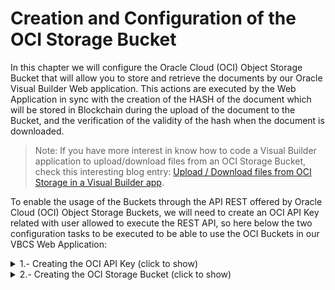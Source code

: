 # Creation and Configuration of the OCI Storage Bucket
In this chapter we will configure the Oracle Cloud (OCI) Object Storage Bucket that will allow you to store and retrieve the documents by our Oracle Visual Builder Web application. This actions are executed by the Web Application in sync with the creation of the HASH of the document which will be stored in Blockchain during the upload of the document to the Bucket, and the verification of the validity of the hash when the document is downloaded.

> Note: If you have more interest in know how to code a Visual Builder application to upload/download files from an OCI Storage Bucket, check this interesting blog entry: [Upload / Download files from OCI Storage in a Visual Builder app](https://blogs.oracle.com/vbcs/post/upload-download-files-from-oci-storage-visual-builder).

To enable the usage of the Buckets through the API REST offered by Oracle Cloud (OCI) Object Storage Buckets, we will need to create an OCI API Key related with user allowed to execute the REST API, so here below the two configuration tasks to be executed to be able to use the OCI Buckets in our VBCS Web Application:

<details>
  <summary>1.- Creating the OCI API Key (click to show)</summary>
  
## Creating the API Key

---
To be able to use the OCI Object Storage Buckets from your Visual Builder App you must create an OCI API Key to get access to the OCI Services via API REST 

---
  
First Sign in [OCI web console](https://cloud.oracle.com) with your credentials 

Write your tenancy name and click **Next** Button.

![](./images/oci-signin-01.png)

Then click Continue leaving the Identity Providers as *oracleidentitycloudservice*

![](./images/oci-signin-02.png)

Next write you *User Name* and *Password* and click in **Connect** Button to access to OCI web console.

![](./images/oci-signin-03.png)

![](./images/oci-signin-04.png)

Then click in the **Profile icon** at the top right of the console to access to the user **Settings**.

![](./images/oci-apikey-01.png)

Scroll down and click **API Keys** in the *Resources menu*

![](./images/oci-apikey-02.png)

Next click **Add API Key** button to add a new API Key.

![](./images/oci-apikey-03.png)

Select **Generate API Key Pair**. 
> Note: you could use your own public and private keys in pem format, but in this workshop and for academical purposes we'll use the auto generathed keys.

![](./images/oci-apikey-04.png)

Next you must to download the *Private* and *Public* Keys to your laptop/desktop.

![](./images/oci-apikey-05.png)

After that, you might have two **.pem** files one mark as public.

![](./images/oci-apikey-06.png)

Then click in **Add** button.

![](./images/oci-apikey-07.png)

Next window is the summary or **Configuration File Preview**. Click in the **copy** link to copy your OCI API credentials to a text file in your local computer as you will need them in future steps in the workshop. Then click **Close** Button to finish the process.

> IMPORTANT: save this details as you will need some of them together with the private key in next steps of the HoL.

![](./images/oci-apikey-08.png)

You should have a new API key created and you should see the Fingerprint key in the OCI web console. 

![](./images/oci-apikey-09.png)

You have access to the Config file that you copied before to your desktop by clicking in the *three vertical* dots in the Fingerprint row and select **View Config File**.

![](./images/oci-apikey-10.png)

 And that's all. Congratulations. You successfully generated your API keys.

</details>
<details>
  <summary>2.- Creating the OCI Storage Bucket (click to show)</summary>

## Create a Bucket in OCI Storage
  
---
OCI Object Storage is a versatile service which is very commonly used to store application data like images, files etc. Here, we will show how to create a OCI Storage Bucket to be used to upload and download PDF documents in it from our Visual Builder app.

---

First we need to create a bucket where our objects will be stored. To do it, from the OCI Console, navigate to ***Storage → Buckets***. For simplicity it can be createdas Public, so that it doesn't require authentication, but you could achieve the same with Private visibility buckets as well.

![](./images/oci-bucket-01.png)

Then, select a compartment where you want to create the Bucket, and click the ***Create Bucket*** button.

![](./images/oci-bucket-02.png)

Next, give a name to the bucet, leave the other configuration parameters as default, and click in the **Create** Button to finish the creation of the bucket.

![](./images/oci-bucket-03.png)

The new bucket should appear in the selected compartment.

![](./images/oci-bucket-04.png)

Selecting the created bucket, you can see all its details.

![](./images/oci-bucket-05.png)

And finally, pushing in the Objects menu option in the lef menu, you can see the objects uploaded to it.

![](./images/oci-bucket-06.png)

And that's all. Congratulations. You have successfully created the OCI Storage Bucket.

</details>

